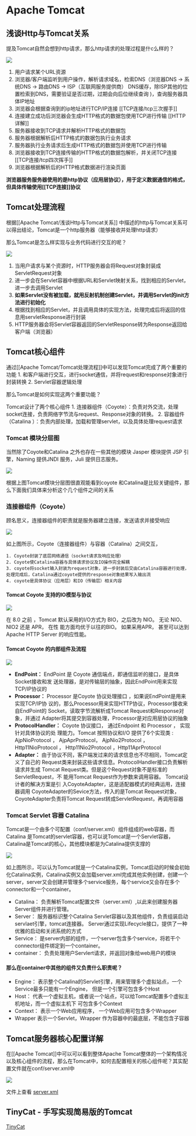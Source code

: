 # Apache Tomcat
## 浅谈Http与Tomcat关系
提及Tomcat自然会想到http请求，那么http请求的处理过程是什c么样的？

![](Apache%20Tomcat/73E87451-295C-4EC1-82AF-09116C6F0AA6.png)

1. 用户请求某个URL资源
2. 浏览器/客户端监听到用户操作，解析请求域名，检索DNS（浏览器DNS -> 系统DNS -> 路由DNS ->  ISP（互联网服务提供商） DNS缓存，除ISP其他的位置检索到DNS，需要验证是否过期，过期会向后位继续查询 )，查询服务器具体IP地址
3. 浏览器会根据查询到的ip地址进行TCP/IP连接  [[TCP连接/tcp三次握手]]
4. 连接建立成功后浏览器会生成HTTP格式的数据包使用TCP进行传输 [[HTTP详解]]
5. 服务器接收到TCP请求并解析HTTP格式的数据包
6. 服务器根据解析后HTTP格式的数据包执行业务请求
7. 服务器执行业务请求后生成HTTP格式的数据包并使用TCP进行传输
8. 浏览器接收到TCP连接传输的HTTP格式的数据包解析，并关闭TCP连接  [[TCP连接/tcp四次挥手]]
9. 浏览器根据解析后的HTTP格式数据进行渲染页面

**浏览器服务服务器使用的是http协议（应用层协议），用于定义数据通信的格式，但具体传输使用[[TCP连接]]协议**

## Tomcat处理流程
根据[[Apache Tomcat/浅谈Http与Tomcat关系]] 中描述的http与Tomcat关系可以得出结论，Tomcat是一个http服务器（能够接收并处理http请求）

那么Tomcat是怎么样实现与业务代码进行交互的呢？

![](Apache%20Tomcat/0ED88F49-099B-4891-B798-AF43A4ADEED5.png)

1. 当用户请求与某个资源时，HTTP服务器会将Request对象封装成ServletRequest对象
2. 进一步会在Servlet容器中根据URL和Servlet映射关系，找到相应的Servlet，进一步去调用Servlet
3. **如果Servlet没有被加载，就用反射机制创建Servlet，并调用Servlet的init方法进行初始化**
4. 根据找到相应的Servlet，并且调用具体的实现方法，处理完成后将返回的信息用servletResponse进行封装
5. HTTP服务器会将Servlet容器返回的ServletResponse转为Response返回给客户端（浏览器）


## Tomcat核心组件
通过[[Apache Tomcat/Tomcat处理流程]]中可以发现Tomcat完成了两个重要的功能
	1. 和客户端进行交互，进行socket通信，并将request和response对象进行封装转换
	2. Servlet容器逻辑处理

那么Tomcat是如何实现这两个重要功能？

Tomcat设计了两个核心组件
	1. 连接器组件（Coyote）：负责对外交流，处理socket连接，负责网络字节流与request、Response对象的转换。
	2. 容器组件（Catalina ）：负责内部处理，加载和管理servlet，以及具体处理request请求


### Tomcat 模块分层图

当然除了Coyote和Catalina 之外也存在一些其他的模块
Jasper 模块提供 JSP 引 擎，Naming 提供JNDI 服务，Juli 提供日志服务。 

![](Apache%20Tomcat/70CE4F07-A502-4B2D-9380-B4B1A5507F00.png)

根据上图Tomcat模块分层图很直观能看到coyote 和Catalina是比较关键组件，那么下面我们具体来分析这个几个组件之间的关系


### 连接器组件（Coyote）

 顾名思义，连接器组件的职责就是服务器建立连接，发送请求并接受响应

![](Apache%20Tomcat/396A7420-42BC-43A8-B6B8-B7D331F811C8.png)

如上图所示，Coyote（连接器组件）与容器（Catalina）之间交互，

	1. Coyote封装了底层网络通信（socket请求及响应处理）
	2. Coyote使Catalina容器与具体请求协议及IO操作完全解耦
	3. coyote将socket输入封装为request对象，进一步封装后交由Catalina容器进行处理，处理完成后，Catalina通过coyote提供的response对象结果写入输出流
	4. coyote是具体协议（应用层）和IO（传输层）相关内容

#### Tomcat Coyote 支持的IO模型与协议

![](Apache%20Tomcat/page6image30771856.png) 

在 8.0 之前 ，Tomcat 默认采用的I/O方式为 BIO，之后改为 NIO。 无论 NIO、NIO2 还是 APR， 在性 能方面均优于以往的BIO。 如果采用APR， 甚至可以达到 Apache HTTP Server 的响应性能。 


#### Tomcat Coyote 的内部组件及流程

![](Apache%20Tomcat/A0C7C7C0-D7CE-481C-950F-8F79E7D1E075.png)

* **EndPoint：**
	EndPoint 是 Coyote 通信端点，即通信监听的接口，是具体Socket接收和发 送处理器，是对传输层的抽象，因此EndPoint用来实现TCP/IP协议的 
* **Processor：** 
	Processor 是Coyote 协议处理接口 ，如果说EndPoint是用来实现TCP/IP协 议的，那么Processor用来实现HTTP协议，Processor接收来自EndPoint的 Socket，读取字节流解析成Tomcat Request和Response对象，并通过 Adapter将其提交到容器处理，Processor是对应用层协议的抽象 
* **ProtocolHandler：** 
	Coyote 协议接口， 通过Endpoint 和 Processor ， 实现针对具体协议的处 理能力。Tomcat 按照协议和I/O 提供了6个实现类 : AjpNioProtocol ， AjpAprProtocol， AjpNio2Protocol ， Http11NioProtocol ， Http11Nio2Protocol ，Http11AprProtocol 
* **Adapter：**
	由于协议不同，客户端发过来的请求信息也不尽相同，Tomcat定义了自己的 Request类来封装这些请求信息。ProtocolHandler接口负责解析请求并生成 Tomcat Request类。但是这个Request对象不是标准的ServletRequest，不 能用Tomcat Request作为参数来调用容器。
	Tomcat设计者的解决方案是引 入CoyoteAdapter，这是适配器模式的经典运用，连接器调用 CoyoteAdapter的Sevice方法，传入的是Tomcat Request对象， CoyoteAdapter负责将Tomcat Request转成ServletRequest，再调用容器


### Tomcat Servlet 容器 Catalina
 
Tomcat是一个由多个可配置（conf/server.xml）组件组成的web容器，而Catalina 是Tomcat的servlet容器，也可以说Tomcat是一个Servlet容器，Catalina是Tomcat的核心，其他模块都是为Catalina提供支撑的

![](Apache%20Tomcat/735CCE59-3CE7-407B-8583-D927561D42F5.png)

如上图所示，可以认为Tomcat就是一个Catalina实例，Tomcat启动的时候会初始化Catalina实例，Catalina实例又会加载server.xml完成其他实例创建，创建一个server，server又会创建并管理多个service服务，每个service又会存在多个connector和一个container。

* Catalina：
	负责解析Tomcat配置文件（server.xml）,以此来创建服务器Server组件并进行管理。
* Server：
	服务器标识整个Catalina Servlet容器以及其他组件，负责组装启动servlaet引擎，tomcat连接器。
	Server通过实现Lifecycle接口，提供了一种优雅的启动和关闭系统的方式
* Service：
	是server内部的组件，一个server包含多个service，将若干个connector组件绑定到一个container。
* container：
	负责处理用户Servlert请求，并返回对象给web用户的模块
	
#### 那么在container中其他的组件又负责什么职责呢？
* Engine：
	表示整个Catalina的Servlet引擎，用来管理多个虚拟站点，一个Service最多只能有一个Engine， 但是一个引擎可包含多个Host 
* Host：
	代表一个虚拟主机，或者说一个站点，可以给Tomcat配置多个虚拟主机地址，而一个虚拟主机下 
可包含多个Context
* Context：
	表示一个Web应用程序， 一个Web应用可包含多个Wrapper 
* Wrapper
	表示一个Servlet，Wrapper 作为容器中的最底层，不能包含子容器 

## Tomcat服务器核心配置详解
在[[Apache Tomcat]]中可以可以看到整体Apache Tomcat整体的一个架构情况以及核心组件的流程，那么在Tomcat中，如何去配置相关的核心组件呢？其实配置文件就在conf/server.xml中

![](Apache%20Tomcat/93BE0FDF-802D-4D72-B23D-CB10F6530A6F.png)

文件上查看 <a href='https://github.com/elgchat/ElgCaht/blob/main/docs/web%20container/Apache%20Tomcat/server.xml'>server.xml</a>

## TinyCat - 手写实现简易版的Tomcat
[TinyCat](https://github.com/elgchat/TinyCat)
